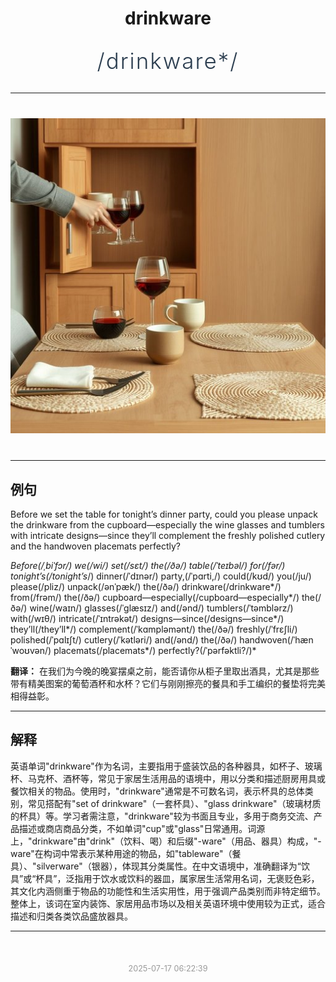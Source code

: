 <div align="center">

# drinkware

<div style="margin: 30px 0;">
<h1 style="font-size: 2.5em; font-weight: 300; letter-spacing: 2px; margin: 0; color: #2c3e50;">
/drinkware*/
</h1>
</div>

</div>

---

<div align="center" style="margin: 40px 0;">

![drinkware](images/drinkware.png)

</div>

---

## 例句

Before we set the table for tonight’s dinner party, could you please unpack the drinkware from the cupboard—especially the wine glasses and tumblers with intricate designs—since they’ll complement the freshly polished cutlery and the handwoven placemats perfectly?

*Before(/ˌbiˈfɔr/) we(/wi/) set(/sɛt/) the(/ðə/) table(/ˈteɪbəl/) for(/fər/) tonight’s(/tonight’s*/) dinner(/ˈdɪnər/) party,(/ˈpɑrti,/) could(/kʊd/) you(/ju/) please(/pliz/) unpack(/ənˈpæk/) the(/ðə/) drinkware(/drinkware*/) from(/frəm/) the(/ðə/) cupboard—especially(/cupboard—especially*/) the(/ðə/) wine(/waɪn/) glasses(/ˈglæsɪz/) and(/ənd/) tumblers(/ˈtəmblərz/) with(/wɪθ/) intricate(/ˈɪntrəkət/) designs—since(/designs—since*/) they’ll(/they’ll*/) complement(/ˈkɑmpləmənt/) the(/ðə/) freshly(/ˈfrɛʃli/) polished(/ˈpɑlɪʃt/) cutlery(/ˈkətləri/) and(/ənd/) the(/ðə/) handwoven(/ˈhænˈwoʊvən/) placemats(/placemats*/) perfectly?(/ˈpərfəktli?/)*

**翻译：** 在我们为今晚的晚宴摆桌之前，能否请你从柜子里取出酒具，尤其是那些带有精美图案的葡萄酒杯和水杯？它们与刚刚擦亮的餐具和手工编织的餐垫将完美相得益彰。

---

## 解释

英语单词"drinkware"作为名词，主要指用于盛装饮品的各种器具，如杯子、玻璃杯、马克杯、酒杯等，常见于家居生活用品的语境中，用以分类和描述厨房用具或餐饮相关的物品。使用时，"drinkware"通常是不可数名词，表示杯具的总体类别，常见搭配有"set of drinkware"（一套杯具）、"glass drinkware"（玻璃材质的杯具）等。学习者需注意，"drinkware"较为书面且专业，多用于商务交流、产品描述或商店商品分类，不如单词"cup"或"glass"日常通用。词源上，"drinkware"由"drink"（饮料、喝）和后缀"-ware"（用品、器具）构成，"-ware"在构词中常表示某种用途的物品，如"tableware"（餐具）、"silverware"（银器），体现其分类属性。在中文语境中，准确翻译为“饮具”或“杯具”，泛指用于饮水或饮料的器皿，属家居生活常用名词，无褒贬色彩，其文化内涵侧重于物品的功能性和生活实用性，用于强调产品类别而非特定细节。整体上，该词在室内装饰、家居用品市场以及相关英语环境中使用较为正式，适合描述和归类各类饮品盛放器具。


---

<div align="center" style="margin-top: 50px;">
<small style="color: #999; font-size: 0.9em;">2025-07-17 06:22:39</small>
</div>
